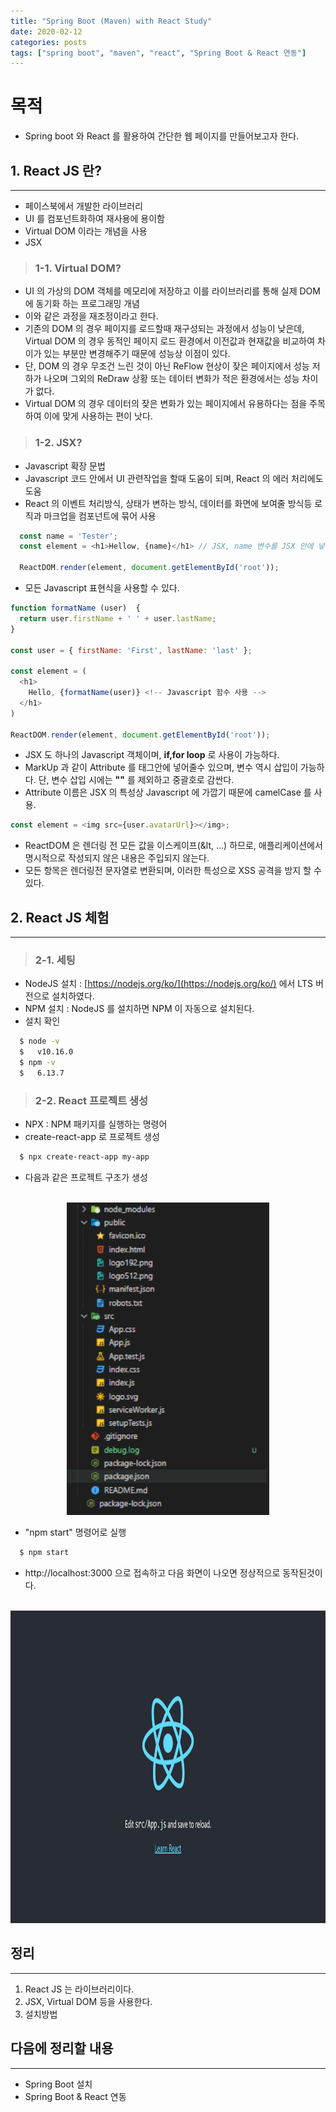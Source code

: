```yaml
---
title: "Spring Boot (Maven) with React Study"
date: 2020-02-12
categories: posts
tags: ["spring boot", "maven", "react", "Spring Boot & React 연동"]
---
```


**목적**
===
- Spring boot 와 React 를 활용하여 간단한 웹 페이지를 만들어보고자 한다.

## **1. React JS 란?**
---
- 페이스북에서 개발한 라이브러리
- UI 를 컴포넌트화하여 재사용에 용이함
- Virtual DOM 이라는 개념을 사용
- JSX 
> ### **1-1. Virtual DOM?**
- UI 의 가상의 DOM 객체를 메모리에 저장하고 이를 라이브러리를 통해 실제 DOM 에 동기화 하는 프로그래밍 개념
- 이와 같은 과정을 재조정이라고 한다.
- 기존의 DOM 의 경우 페이지를 로드할때 재구성되는 과정에서 성능이 낮은데, Virtual DOM 의 경우 동적인 페이지 로드 환경에서 이전값과 현재값을 비교하여 차이가 있는 부분만 변경해주기 때문에 성능상 이점이 있다.
- 단, DOM 의 경우 무조건 느린 것이 아닌 ReFlow 현상이 잦은 페이지에서 성능 저하가 나오며 그외의 ReDraw 상황 또는 데이터 변화가 적은 환경에서는 성능 차이가 없다.
- Virtual DOM 의 경우 데이터의 잦은 변화가 있는 페이지에서 유용하다는 점을 주목하여 이에 맞게 사용하는 편이 낫다.
> ### **1-2. JSX?**
- Javascript 확장 문법
- Javascript 코드 안에서 UI 관련작업을 할때 도움이 되며, React 의 에러 처리에도 도움
- React 의 이벤트 처리방식, 상태가 변하는 방식, 데이터를 화면에 보여줄 방식등 로직과 마크업을 컴포넌트에 묶어 사용
```javascript
  const name = 'Tester';
  const element = <h1>Hellow, {name}</h1> // JSX, name 변수를 JSX 안에 넣어주었다.

  ReactDOM.render(element, document.getElementById('root'));
```
- 모든 Javascript 표현식을 사용할 수 있다.
```javascript
function formatName (user)  {
  return user.firstName + ' ' + user.lastName;
}

const user = { firstName: 'First', lastName: 'last' };

const element = (
  <h1>
    Hello, {formatName(user)} <!-- Javascript 함수 사용 -->
  </h1>
)

ReactDOM.render(element, document.getElementById('root'));

```
- JSX 도 하나의 Javascript 객체이며, **if,for loop** 로 사용이 가능하다.
- MarkUp 과 같이 Attribute 를 태그안에 넣어줄수 있으며, 변수 역시 삽입이 가능하다. 단, 변수 삽입 시에는 **""** 를 제외하고 중괄호로 감싼다.
- Attribute 이름은 JSX 의 특성상 Javascript 에 가깝기 때문에 camelCase 를 사용.
```javascript
const element = <img src={user.avatarUrl}></img>;
```
- ReactDOM 은 렌더링 전 모든 값을 이스케이프(&lt, ...) 하므로, 애플리케이션에서 명시적으로 작성되지 않은 내용은 주입되지 않는다.
- 모든 항목은 렌더링전 문자열로 변환되며, 이러한 특성으로 XSS 공격을 방지 할 수 있다.

## **2. React JS 체험**
---
> ### **2-1. 세팅**
- NodeJS 설치 : [https://nodejs.org/ko/](https://nodejs.org/ko/) 에서 LTS 버전으로 설치하였다.
- NPM 설치 : NodeJS 를 설치하면 NPM 이 자동으로 설치된다.
- 설치 확인
```bash
  $ node -v 
  $   v10.16.0
  $ npm -v
  $   6.13.7
```
> ### **2-2. React 프로젝트 생성**
- NPX : NPM 패키지를 실행하는 명령어
- create-react-app 로 프로젝트 생성
```bash
  $ npx create-react-app my-app
```
- 다음과 같은 프로젝트 구조가 생성
<br><br>
<div style="width: 100%; text-align: center;">
  <img src="../assets/images/react structure.PNG" style="height: 500px;"/>
</div>

- "npm start" 명령어로 실행
```sh
  $ npm start
```
- http://localhost:3000 으로 접속하고 다음 화면이 나오면 정상적으로 동작된것이다.
<br><br>
<div style="width: 100%; text-align: center;">
  <img src="../assets/images/initial scrren.PNG" style="height: 500px;"/>
</div>

## **정리**
---
1. React JS 는 라이브러리이다.
2. JSX, Virtual DOM 등을 사용한다.
3. 설치방법

## **다음에 정리할 내용**
---
- Spring Boot 설치
- Spring Boot & React 연동 